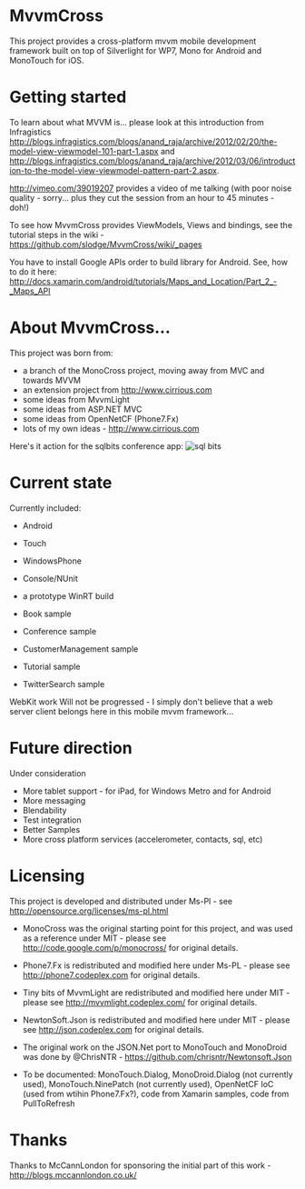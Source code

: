 # MvvmCross

This project provides a cross-platform mvvm mobile development framework built on top of Silverlight for WP7, Mono for Android and MonoTouch for iOS.

# Getting started

To learn about what MVVM is... please look at this introduction from Infragistics http://blogs.infragistics.com/blogs/anand_raja/archive/2012/02/20/the-model-view-viewmodel-101-part-1.aspx and http://blogs.infragistics.com/blogs/anand_raja/archive/2012/03/06/introduction-to-the-model-view-viewmodel-pattern-part-2.aspx.

http://vimeo.com/39019207 provides a video of me talking (with poor noise quality - sorry... plus they cut the session from an hour to 45 minutes - doh!)

To see how MvvmCross provides ViewModels, Views and bindings, see the tutorial steps in the wiki - https://github.com/slodge/MvvmCross/wiki/_pages

You have to install Google APIs order to build library for Android.
See, how to do it here: http://docs.xamarin.com/android/tutorials/Maps_and_Location/Part_2_-_Maps_API

# About MvvmCross...

This project was born from:

- a branch of the MonoCross project, moving away from MVC and towards MVVM
- an extension project from http://www.cirrious.com
- some ideas from MvvmLight
- some ideas from ASP.NET MVC
- some ideas from OpenNetCF (Phone7.Fx)
- lots of my own ideas - http://www.cirrious.com

Here's it action for the sqlbits conference app:
![sql bits](http://i.imgur.com/vfWen.png)

# Current state

Currently included:

- Android 
- Touch 
- WindowsPhone 
- Console/NUnit
- a prototype WinRT build

- Book sample
- Conference sample
- CustomerManagement sample
- Tutorial sample
- TwitterSearch sample


WebKit work Will not be progressed - I simply don't believe that a web server client belongs here in this mobile mvvm framework...

# Future direction

Under consideration

- More tablet support - for iPad, for Windows Metro and for Android
- More messaging
- Blendability
- Test integration
- Better Samples
- More cross platform services (accelerometer, contacts, sql, etc)

# Licensing

This project is developed and distributed under Ms-Pl - see http://opensource.org/licenses/ms-pl.html

- MonoCross was the original starting point for this project, and was used as a reference under MIT - please see http://code.google.com/p/monocross/ for original details.
- Phone7.Fx is redistributed and modified here under Ms-PL - please see http://phone7.codeplex.com for original details.
- Tiny bits of MvvmLight are redistributed and modified here under MIT - please see http://mvvmlight.codeplex.com/ for original details.
- NewtonSoft.Json is redistributed and modified here under MIT - please see http://json.codeplex.com for original details. 
- The original work on the JSON.Net port to MonoTouch and MonoDroid was done by @ChrisNTR - https://github.com/chrisntr/Newtonsoft.Json

- To be documented: MonoTouch.Dialog, MonoDroid.Dialog (not currently used), MonoTouch.NinePatch (not currently used), OpenNetCF IoC (used from wtihin Phone7.Fx?), code from Xamarin samples, code from PullToRefresh

# Thanks

Thanks to McCannLondon for sponsoring the initial part of this work - http://blogs.mccannlondon.co.uk/